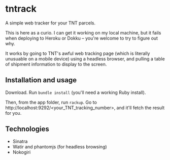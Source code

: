 # tntrack

A simple web tracker for your TNT parcels.

This is here as a curio. I can get it working on my local machine, but it fails when deploying to Heroku or Dokku – you're welcome to try to figure out why.

It works by going to TNT's awful web tracking page (which is literally unusuable on a mobile device) using a headless browser, and pulling a table of shipment information to display to the screen.

## Installation and usage

Download. Run `bundle install` (you'll need a working Ruby install).

Then, from the app folder, run `rackup`. Go to http://localhost:9292/<your_TNT_tracking_number>, and it'll fetch the result for you.

## Technologies

* Sinatra
* Watir and phantomjs (for headless browsing)
* Nokogiri



